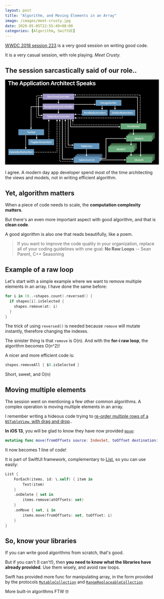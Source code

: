 ```yaml
---
layout: post
title: "Algorithm, and Moving Elements in an Array"
image: /images/meet-crusty.jpg
date: 2020-05-05T22:55:49+08:00
categories: [Algorithm, SwiftUI]
---
```


[WWDC 2018 session 223](https://developer.apple.com/videos/play/wwdc2018/223) is a very good session on writing good code.

It is a very casual session, with role playing. _Meet Crusty._

## The session sarcastically said of our role..

![Role of an app developer](/images/app-developer-builds-ui.jpg)

I agree. A modern day app developer spend most of the time architecting the views and models, not in writing efficient algorithm.

## Yet, algorithm matters

When a piece of code needs to scale, the **computation complexity matters**.

But there's an even more important aspect with good algorithm, and that is **clean code**.

A good algorithm is also one that reads beautifully, like a poem.

> If you want to improve the code quality in your organization, replace all of your coding guidelines with one goal: **No Raw Loops**
> -- Sean Parent, C++ Seasoning

## Example of a raw loop

Let's start with a simple example where we want to remove multiple elements in an array. I have done the same before:

```swift
for i in (0..<shapes.count).reversed() {
  if shapes[i].isSelected {
    shapes.remove(at: i)
  }
}
```

The trick of using `reversed()` is needed because `remove` will mutate instantly, therefore changing the indexes.

The sinister thing is that `remove` is O(n). And with the **for-i raw loop**, the algorithm becomes O(n^2)!

A nicer and more efficient code is:

```swift
shapes.removeAll { $0.isSelected }
```

Short, sweet, and O(n)

## Moving multiple elements

The session went on mentioning a few other common algorithms. A complex operation is moving multiple elements in an array.

I remember writing a hideous code trying to [re-order multiple rows of a `NSTableView`, with drag and drop](/2018/11/27/drag-and-drop-to-reorder-nstableview/)..

**In iOS 13**, you will be glad to know they have now provided [`move`](https://developer.apple.com/documentation/swift/mutablecollection/3348325-move):

```swift
mutating func move(fromOffsets source: IndexSet, toOffset destination: Int)
```

It now becomes 1 line of code!

It is part of SwiftUI framework, complementary to [List](https://samwize.com/2020/04/02/everything-about-list-in-swiftui/), so you can use easily:

```swift
List {
    ForEach(items, id: \.self) { item in
        Text(item)
    }
    .onDelete { set in
        items.remove(atOffsets: set)
    }
    .onMove { set, i in
        items.move(fromOffsets: set, toOffset: i)
    }
}
```

## So, know your libraries

If you can write good algorithms from scratch, that's good.

But if you can't (I can't!), then **you need to know what the libraries have already provided**. Use them wisely, and avoid raw loops.

Swift has provided more func for manipulating array, in the form provided by the protocols [`MutableCollection`](https://developer.apple.com/documentation/swift/mutablecollection) and [`RangeReplaceableCollection`](https://developer.apple.com/documentation/swift/rangereplaceablecollection)

More built-in algorithms FTW 🤓
